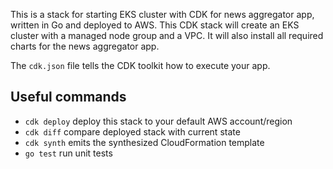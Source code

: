 This is a stack for starting EKS cluster with CDK for news aggregator app, written in Go and deployed to AWS.
This CDK stack will create an EKS cluster with a managed node group and a VPC.
It will also install all required charts for the news aggregator app.

The `cdk.json` file tells the CDK toolkit how to execute your app.

## Useful commands

 * `cdk deploy`      deploy this stack to your default AWS account/region
 * `cdk diff`        compare deployed stack with current state
 * `cdk synth`       emits the synthesized CloudFormation template
 * `go test`         run unit tests
